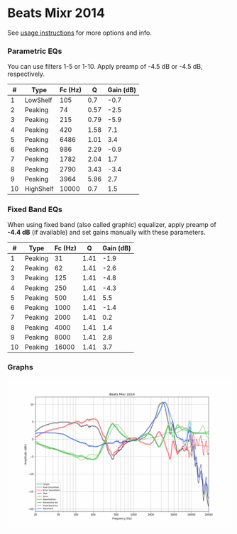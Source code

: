 # Beats Mixr 2014
See [usage instructions](https://github.com/jaakkopasanen/AutoEq#usage) for more options and info.

### Parametric EQs
You can use filters 1-5 or 1-10. Apply preamp of -4.5 dB or -4.5 dB, respectively.

|   # | Type      |   Fc (Hz) |    Q |   Gain (dB) |
|-----|-----------|-----------|------|-------------|
|   1 | LowShelf  |       105 | 0.7  |        -0.7 |
|   2 | Peaking   |        74 | 0.57 |        -2.5 |
|   3 | Peaking   |       215 | 0.79 |        -5.9 |
|   4 | Peaking   |       420 | 1.58 |         7.1 |
|   5 | Peaking   |      6486 | 1.01 |         3.4 |
|   6 | Peaking   |       986 | 2.29 |        -0.9 |
|   7 | Peaking   |      1782 | 2.04 |         1.7 |
|   8 | Peaking   |      2790 | 3.43 |        -3.4 |
|   9 | Peaking   |      3964 | 5.96 |         2.7 |
|  10 | HighShelf |     10000 | 0.7  |         1.5 |

### Fixed Band EQs
When using fixed band (also called graphic) equalizer, apply preamp of **-4.4 dB** (if available) and set gains manually with these parameters.

|   # | Type    |   Fc (Hz) |    Q |   Gain (dB) |
|-----|---------|-----------|------|-------------|
|   1 | Peaking |        31 | 1.41 |        -1.9 |
|   2 | Peaking |        62 | 1.41 |        -2.6 |
|   3 | Peaking |       125 | 1.41 |        -4.8 |
|   4 | Peaking |       250 | 1.41 |        -4.3 |
|   5 | Peaking |       500 | 1.41 |         5.5 |
|   6 | Peaking |      1000 | 1.41 |        -1.4 |
|   7 | Peaking |      2000 | 1.41 |         0.2 |
|   8 | Peaking |      4000 | 1.41 |         1.4 |
|   9 | Peaking |      8000 | 1.41 |         2.8 |
|  10 | Peaking |     16000 | 1.41 |         3.7 |

### Graphs
![](./Beats%20Mixr%202014.png)
